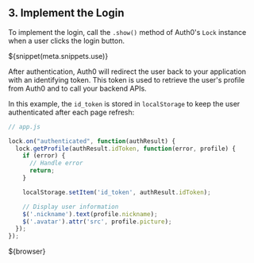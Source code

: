 ## 3. Implement the Login

To implement the login, call the `.show()` method of Auth0's `Lock` instance when a user clicks the login button.

${snippet(meta.snippets.use)}

After authentication, Auth0 will redirect the user back to your application with an identifying token. This token is used to retrieve the user's profile from Auth0 and to call your backend APIs.

In this example, the `id_token` is stored in `localStorage` to keep the user authenticated after each page refresh:

```js
// app.js

lock.on("authenticated", function(authResult) {
  lock.getProfile(authResult.idToken, function(error, profile) {
    if (error) {
      // Handle error
      return;
    }

    localStorage.setItem('id_token', authResult.idToken);

    // Display user information
    $('.nickname').text(profile.nickname);
    $('.avatar').attr('src', profile.picture);
  });
});
```

${browser}